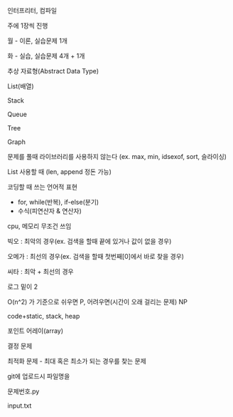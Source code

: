 인터프리터, 컴파일



주에 1장씩 진행

월 - 이론, 실습문제 1개

화 - 실습, 실습문제 4개 + 1개



추상 자료형(Abstract Data Type)

List(배열)

Stack

Queue

Tree

Graph



문제를 풀때 라이브러리를 사용하지 않는다 (ex. max, min, idsexof, sort, 슬라이싱)

List 사용할 때 (len, append 정돈 가능)



코딩할 때 쓰는 언어적 표현

- for, while(반복), if-else(분기)
- 수식(피연산자 & 연산자)



cpu, 메모리 무조건 쓰임



빅오 : 최악의 경우(ex. 검색을 할때 끝에 있거나 값이 없을 경우)

오메가 : 최선의 경우(ex. 검색을 할때 첫번째[0]에서 바로 찾을 경우)

씨타 : 최악 + 최선의 경우



로그 밑이 2

O(n^2) 가 기준으로 쉬우면 P, 어려우면(시간이 오래 걸리는 문제) NP



code+static, stack, heap



포인트 어레이(array)



결정 문제

최적화 문제 - 최대 혹은 최소가 되는 경우를 찾는 문제



git에 업로드시 파일명을 

문제번호.py

input.txt
